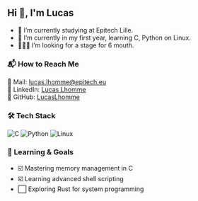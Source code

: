 ## Hi 👋, I'm Lucas
- 🔭 I’m currently studying at Epitech Lille.
- 🌱 I’m currently in my first year, learning C, Python on Linux.
- 👨🏻‍💻 I’m looking for a stage for 6 mouth.

### 📬 How to Reach Me  
📧 Mail: lucas.lhomme@epitech.eu  
💼 LinkedIn: [Lucas Lhomme](https://www.linkedin.com/in/lucas-lhomme/)  
🐙 GitHub: [LucasLhomme](https://github.com/LucasLhomme)

### 🛠️ Tech Stack  
![C](https://img.shields.io/badge/C-00599C?style=for-the-badge&logo=c&logoColor=white)
![Python](https://img.shields.io/badge/Python-3776AB?style=for-the-badge&logo=python&logoColor=white)
![Linux](https://img.shields.io/badge/Linux-FCC624?style=for-the-badge&logo=linux&logoColor=black)
  

### 🚀 Learning & Goals  
- ☑️ Mastering memory management in C  
- ☑️ Learning advanced shell scripting  
- ⬜ Exploring Rust for system programming    